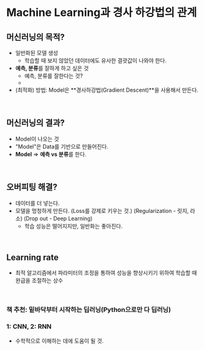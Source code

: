 # Machine Learning과 경사 하강법의 관계

## 머신러닝의 목적?

- 일반화된 모델 생성
  - 학습할 때 보지 않았던 데이터에도 유사한 결괏값이 나와야 한다.
- **예측, 분류**를 잘하게 하고 싶은 것
  - 예측, 분류를 잘한다는 것?
  - 
- (최적화) 방법: Model은 **경사하강법(Gradient Descent)**을 사용해서 만든다.

<br>

## 머신러닝의 결과?

- Model이 나오는 것
- "Model"은 Data를 기반으로 만들어진다.
- **Model** => **예측 vs 분류**를 한다.

<br>

## 오버피팅 해결?

- 데이터를 더 넣는다.
- 모델을 멍청하게 만든다. (Loss를 강제로 키우는 것.) (Regularization - 릿지, 라소) (Drop out - Deep Learning) 
  - 학습 성능은 떨어지지만, 일반화는 좋아진다.

<br>

## Learning rate

- 최적 알고리즘에서 파라미터의 조정을 통하여 성능을 향상시키기 위하여 학습할 때 완급을 조절하는 상수

<br>

### 책 추천: 밑바닥부터 시작하는 딥러닝(Python으로만 다 딥러닝)

### 1: CNN, 2: RNN

- 수학적으로 이해하는 데에 도움이 될 것.





